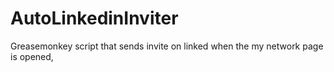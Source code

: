# AutoLinkedinInviter
Greasemonkey script that sends invite on linked when the my network page is opened,

